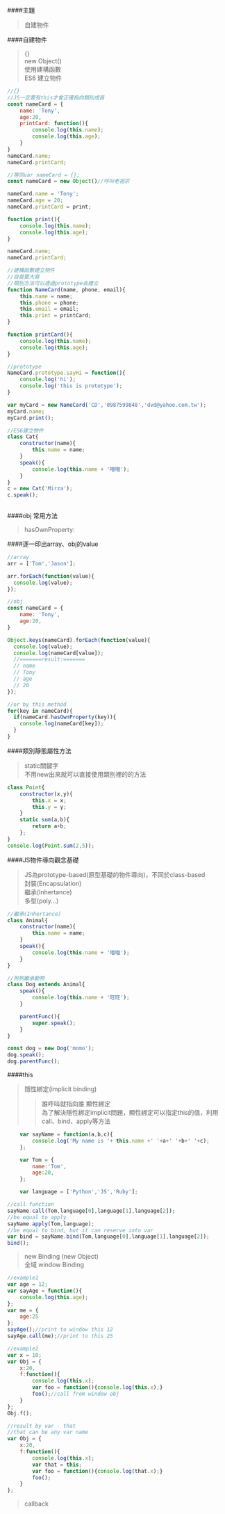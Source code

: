 ####主題  
>自建物件  



####自建物件  
>{}  
>new Object()  
>使用建構函數  
>ES6 建立物件

```javascript
//{}
//JS一定要有this才會正確指向類別成員
const nameCard = {
    name: 'Tony',
    age:20,
    printCard: function(){
        console.log(this.name);
        console.log(this.age);
    }
}
nameCard.name;
nameCard.printCard;

```

```javascript
//等同var nameCard = {};
const nameCard = new Object()//呼叫老祖宗

nameCard.name = 'Tony';
nameCard.age = 20;
nameCard.printCard = print;

function print(){
    console.log(this.name);
    console.log(this.age);
}

nameCard.name;
nameCard.printCard;

```

```javascript
//建構函數建立物件
//自首要大寫
//類別方法可以透過prototype去建立
function NameCard(name, phone, email){
    this.name = name;
    this.phone = phone;
    this.email = email;
    this.print = printCard;
}

function printCard(){
    console.log(this.name);
    console.log(this.age);
}

//prototype
NameCard.prototype.sayHi = function(){
    console.log('hi');
    console.log('this is prototype');
}

var myCard = new NameCard('CD','0987599848','dvd@yahoo.com.tw');
myCard.name;
myCard.print();


```

```javascript
//ES6建立物件
class Cat{
    constructor(name){
        this.name = name;  
    }
    speak(){
        console.log(this.name + '喵喵');
    }
}
c = new Cat('Mirza');
c.speak();
 
```

####obj 常用方法  
>hasOwnProperty:

####逐一印出array、obj的value
```javascript
//array
arr = ['Tom','Jason'];

arr.forEach(function(value){
  console.log(value);
});

```

```javascript
//obj
const nameCard = {
    name: 'Tony',
    age:20,
}

Object.keys(nameCard).forEach(function(value){
  console.log(value);
  console.log(nameCard[value]);
  //=======result:=======
  // name
  // Tony
  // age
  // 20
});

//or by this method
for(key in nameCard){
  if(nameCard.hasOwnProperty(key)){
    console.log(nameCard[key]);
  }
}

```

####類別靜態屬性方法  
>static關鍵字  
>不用new出來就可以直接使用類別裡的的方法

```javascript
class Point{
    constructor(x,y){
        this.x = x;  
        this.y = y;  
    }
    static sum(a,b){
        return a+b;
    };
}
console.log(Point.sum(2,5));

```

####JS物件導向觀念基礎  
>JS為prototype-based(原型基礎的物件導向)，不同於class-based  
>封裝(Encapsulation)  
>繼承(Inhertance)  
>多型(poly...)  

```javascript
//繼承(Inhertance)
class Animal{
    constructor(name){
        this.name = name;  
    }
    speak(){
        console.log(this.name + '喵喵');
    }
}

//狗狗繼承動物
class Dog extends Animal{
    speak(){
        console.log(this.name + '旺旺');
    }

    parentFunc(){
        super.speak();
    }
}

const dog = new Dog('momo');
dog.speak();
dog.parentFunc();
```

####this  
>隱性綁定(implicit binding)  
>>誰呼叫就指向誰
>顯性綁定  
>>為了解決隱性綁定implicit問題，顯性綁定可以指定this的值，利用call、bind、apply等方法  

```javascript
    var sayName = function(a,b,c){
        console.log('My name is '+ this.name +' '+a+' '+b+' '+c);
    };

    var Tom = {
        name:'Tom',
        age:20,
    };

    var language = ['Python','JS','Ruby'];

//call function
sayName.call(Tom,language[0],language[1],language[2]);
//be equal to apply
sayName.apply(Tom,language);
//be equal to bind, but it can reserve into var
var bind = sayName.bind(Tom,language[0],language[1],language[2]);
bind();
```
>new Binding (new Object)  
>全域 window Binding  

```javascript
//example1
var age = 12;
var sayAge = function(){
    console.log(this.age);
};
var me = {
    age:25
};
sayAge();//print to window this 12
sayAge.call(me);//print to this 25

//example2
var x = 10;
var Obj = {
    x:20,
    f:function(){
        console.log(this.x);
        var foo = function(){console.log(this.x);}
        foo();//call from window obj
    }
};
Obj.f();

//result by var - that
//that can be any var name
var Obj = {
    x:20,
    f:function(){
        console.log(this.x);
        var that = this;
        var foo = function(){console.log(that.x);}
        foo();
    }
};
```
>callback  






